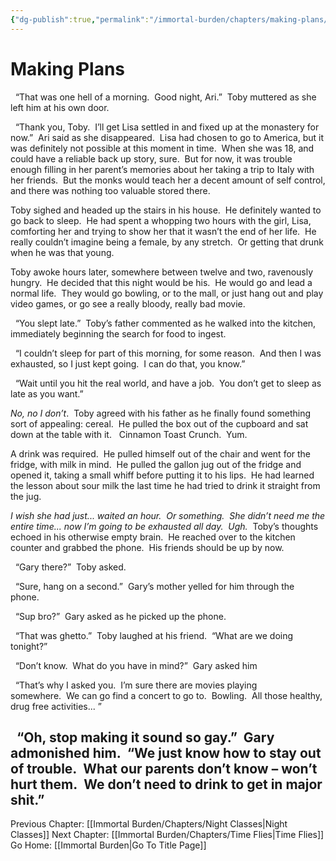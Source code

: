 ```yaml
---
{"dg-publish":true,"permalink":"/immortal-burden/chapters/making-plans/"}
---
```


# Making Plans

  “That was one hell of a morning.  Good night, Ari.”  Toby muttered as she left him at his own door.

  “Thank you, Toby.  I’ll get Lisa settled in and fixed up at the monastery for now.”  Ari said as she disappeared.  Lisa had chosen to go to America, but it was definitely not possible at this moment in time.  When she was 18, and could have a reliable back up story, sure.  But for now, it was trouble enough filling in her parent’s memories about her taking a trip to Italy with her friends.  But the monks would teach her a decent amount of self control, and there was nothing too valuable stored there.  

Toby sighed and headed up the stairs in his house.  He definitely wanted to go back to sleep.  He had spent a whopping two hours with the girl, Lisa, comforting her and trying to show her that it wasn’t the end of her life.  He really couldn’t imagine being a female, by any stretch.  Or getting that drunk when he was that young.

  

Toby awoke hours later, somewhere between twelve and two, ravenously hungry.  He decided that this night would be his.  He would go and lead a normal life.  They would go bowling, or to the mall, or just hang out and play video games, or go see a really bloody, really bad movie.  

  “You slept late.”  Toby’s father commented as he walked into the kitchen, immediately beginning the search for food to ingest.

  “I couldn’t sleep for part of this morning, for some reason.  And then I was exhausted, so I just kept going.  I can do that, you know.”

  “Wait until you hit the real world, and have a job.  You don’t get to sleep as late as you want.”

_No, no I don’t_.  Toby agreed with his father as he finally found something sort of appealing: cereal.  He pulled the box out of the cupboard and sat down at the table with it.   Cinnamon Toast Crunch.  Yum.

A drink was required.  He pulled himself out of the chair and went for the fridge, with milk in mind.  He pulled the gallon jug out of the fridge and opened it, taking a small whiff before putting it to his lips.  He had learned the lesson about sour milk the last time he had tried to drink it straight from the jug.

_I wish she had just... waited an hour.  Or something.  She didn’t need me the entire time... now I’m going to be exhausted all day.  Ugh._  Toby’s thoughts echoed in his otherwise empty brain.  He reached over to the kitchen counter and grabbed the phone.  His friends should be up by now.

  “Gary there?”  Toby asked.

  “Sure, hang on a second.”  Gary’s mother yelled for him through the phone.  

  “Sup bro?”  Gary asked as he picked up the phone.

  “That was ghetto.”  Toby laughed at his friend.  “What are we doing tonight?”

  “Don’t know.  What do you have in mind?”  Gary asked him

  “That’s why I asked you.  I’m sure there are movies playing somewhere.  We can go find a concert to go to.  Bowling.  All those healthy, drug free activities... ”

  “Oh, stop making it sound so gay.”  Gary admonished him.  “We just know how to stay out of trouble.  What our parents don’t know – won’t hurt them.  We don’t need to drink to get in major shit.”
---
Previous Chapter: [[Immortal Burden/Chapters/Night Classes\|Night Classes]]
Next Chapter: [[Immortal Burden/Chapters/Time Flies\|Time Flies]]
Go Home: [[Immortal Burden\|Go To Title Page]]
  